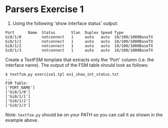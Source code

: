 # Parsers Exercise 1

1. Using the following 'show interface status' output:

```
Port      Name  Status       Vlan  Duplex Speed Type
Gi0/1/0         notconnect   1     auto   auto  10/100/1000BaseTX
Gi0/1/1         notconnect   1     auto   auto  10/100/1000BaseTX
Gi0/1/2         notconnect   1     auto   auto  10/100/1000BaseTX
Gi0/1/3         notconnect   1     auto   auto  10/100/1000BaseTX
```

Create a TextFSM template that extracts only the 'Port' column (i.e. the interface name). The output of the FSM table should look as follows:

```
$ textfsm.py exercise1.tpl ex1_show_int_status.txt
...
FSM Table:
['PORT_NAME']
['Gi0/1/0']
['Gi0/1/1']
['Gi0/1/2']
['Gi0/1/3']
```

Note: `textfsm.py` should be on your PATH so you can call it as shown in the example above.
